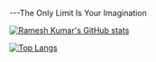 



---The Only Limit Is Your Imagination




[![Ramesh Kumar's GitHub stats](https://github-readme-stats.vercel.app/api?username=rameshkumars12)](https://github.com/rameshkumars12&hide=stars,commits,prs,issues,contribs)        


[![Top Langs](https://github-readme-stats.vercel.app/api/top-langs/?username=rameshkumars12&layout=compact)](https://github.com/rameshkumars12)

